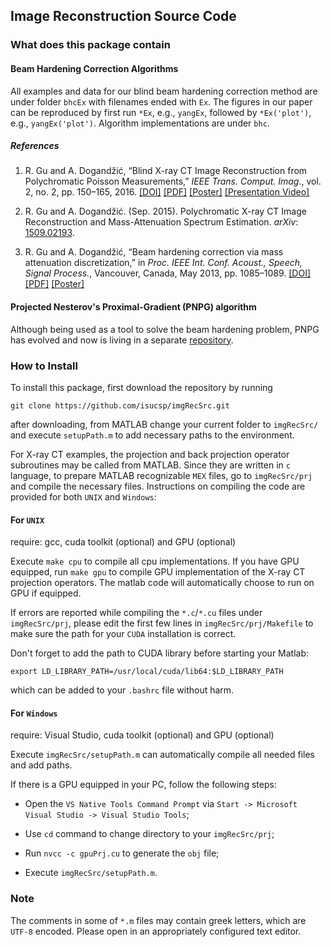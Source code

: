 ## Image Reconstruction Source Code

### What does this package contain

#### Beam Hardening Correction Algorithms

All examples and data for our blind beam hardening correction method are
under folder `bhcEx` with filenames ended with `Ex`.  The figures in our
paper can be reproduced by first run `*Ex`, e.g., `yangEx`, followed by
`*Ex('plot')`, e.g., `yangEx('plot')`.  Algorithm implementations are under
`bhc`.

##### References

1. R. Gu and A. Dogandžić, “Blind X-ray CT Image Reconstruction from
   Polychromatic Poisson Measurements,” *IEEE Trans. Comput. Imag.*, vol. 2,
   no. 2, pp. 150–165, 2016.
   [\[DOI\]](http://dx.doi.org/10.1109/TCI.2016.2523431)
   [\[PDF\]](http://isucsp.github.io/imgRecSrc/pdf/beamhardenDouble.pdf)
   [\[Poster\]](http://www.sigport.org/668)
   [\[Presentation Video\]](https://youtu.be/YYZUD82kDuc)

1. R. Gu and A. Dogandžić. (Sep. 2015). Polychromatic X-ray CT Image
   Reconstruction and Mass-Attenuation Spectrum Estimation. *arXiv*:
   [1509.02193](http://arxiv.org/abs/1509.02193).

1. R. Gu and A. Dogandžić, “Beam hardening correction via mass attenuation
   discretization,” in *Proc. IEEE Int. Conf. Acoust., Speech, Signal
   Process.*, Vancouver, Canada, May 2013, pp. 1085–1089.
   [\[DOI\]](http://dx.doi.org/10.1109/ICASSP.2013.6637817)
   [\[PDF\]](http://isucsp.github.io/imgRecSrc/pdf/icassp2013.pdf)
   [\[Poster\]](http://isucsp.github.io/imgRecSrc/pdf/icassp2013poster.pdf)

#### Projected Nesterov's Proximal-Gradient (PNPG) algorithm

Although being used as a tool to solve the beam hardening problem, PNPG has
evolved and now is living in a separate [repository](https://github.com/isucsp/pnpg).


### How to Install

To install this package, first download the repository by running

    git clone https://github.com/isucsp/imgRecSrc.git

after downloading, from MATLAB change your current folder to `imgRecSrc/`
and execute `setupPath.m` to add necessary paths to the environment.

For X-ray CT examples, the projection and back projection operator
subroutines may be called from MATLAB.  Since they are written in `c`
language, to prepare MATLAB recognizable `MEX` files, go to `imgRecSrc/prj`
and compile the necessary files.  Instructions on compiling the code are
provided for both `UNIX` and `Windows`:

#### For `UNIX`

require: gcc, cuda toolkit (optional) and GPU (optional)

Execute `make cpu` to compile all cpu implementations.  If you have GPU
equipped, run `make gpu` to compile GPU implementation of the X-ray CT
projection operators.  The matlab code will automatically choose to run on
GPU if equipped.

If errors are reported while compiling the `*.c`/`*.cu` files under
`imgRecSrc/prj`, please edit the first few lines in
`imgRecSrc/prj/Makefile` to make sure the path for your `CUDA` installation
is correct.

Don't forget to add the path to CUDA library before starting your Matlab:

    export LD_LIBRARY_PATH=/usr/local/cuda/lib64:$LD_LIBRARY_PATH

which can be added to your `.bashrc` file without harm.

#### For `Windows`

require: Visual Studio, cuda toolkit (optional) and GPU (optional)

Execute `imgRecSrc/setupPath.m` can automatically compile all needed files
and add paths.

If there is a GPU equipped in your PC, follow the following steps:

* Open the `VS Native Tools Command Prompt` via `Start -> Microsoft Visual
Studio -> Visual Studio Tools`;

* Use `cd` command to change directory to your `imgRecSrc/prj`;

* Run `nvcc -c gpuPrj.cu` to generate the `obj` file;

* Execute `imgRecSrc/setupPath.m`.

### Note

The comments in some of `*.m` files may contain greek letters, which
are `UTF-8` encoded.  Please open in an appropriately configured text
editor.

